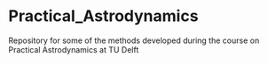 # Practical_Astrodynamics
Repository for some of the methods developed during the course on Practical Astrodynamics at TU Delft
